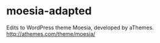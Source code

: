 # moesia-adapted
Edits to WordPress theme Moesia, developed by aThemes.
http://athemes.com/theme/moesia/
